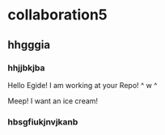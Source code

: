 # collaboration5
## hhgggia
### hhjjbkjba

Hello Egide! I am working at your Repo! ^ w ^

Meep! I want an ice cream!

### hbsgfiukjnvjkanb